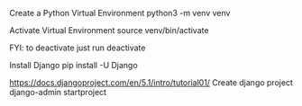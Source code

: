 Create a Python Virtual Environment
    python3 -m venv venv

Activate Virtual Environment 
    source venv/bin/activate

FYI: to deactivate just run 
    deactivate 

Install Django
    pip install -U Django  

https://docs.djangoproject.com/en/5.1/intro/tutorial01/
Create django project
    django-admin startproject <project name> <project location>

